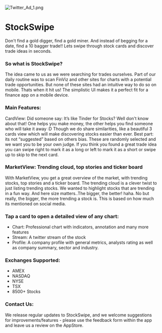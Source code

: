 ![Twitter_Ad_1.png](https://bitbucket.org/repo/gL9grq/images/3439099559-Twitter_Ad_1.png)

# StockSwipe #

Don't find a gold digger, find a gold miner. And instead of begging for a date, find a 10 bagger trade!!
Lets swipe through stock cards and discover trade ideas in seconds. 

###  So what is StockSwipe? ### 

The idea came to us as we were searching for trades ourselves. Part of our daily routine was to scan FinViz and other sites for charts with a potential trade opportunities. But none of these sites had an intuitive way to do so on mobile. Thats when it hit us! The simplistic UI makes it a perfect fit for a finance app on a mobile device.

###  Main Features: ### 

CardView: Did someone say: It’s like Tinder for Stocks? 
Well don't know about that! One helps you make money, the other helps you find someone who will take it away :D Though we do share similarities, like a beautiful 3 cards view which will make discovering stocks easier than ever. Best part: its not “suggested” based on others bias. These are randomly selected and we want you to be your own judge. If you think you found a great trade idea you can swipe right to mark it as a long or left to mark it as a short or swipe up to skip to the next card.

###  MarketView: Trending cloud, top stories and ticker board ### 

With MarketView, you get a great overview of the market, with trending stocks, top stories and a ticker board. The trending cloud is a clever twist to just listing trending stocks. We wanted to highlight stocks that are trending in a fun way. And here size matters..The bigger, the better! haha. No but really, the bigger, the more trending a stock is. This is based on how much its mentioned on social media. 

###  Tap a card to open a detailed view of any chart: ### 

* Chart: Professional chart with indicators, annotation and many more features
* Stream: A twitter stream of the stock
* Profile: A company profile with general metrics, analysts rating as well as company summary, sector and industry.

###  Exchanges Supported: ### 
- AMEX
- NASDAQ 
- NYSE
- TSX
- 8500+ Stocks

###  Contact Us: ### 
We release regular updates to StockSwipe, and we welcome suggestions for improvements/features - please use the feedback form within the app and leave us a review on the AppStore.